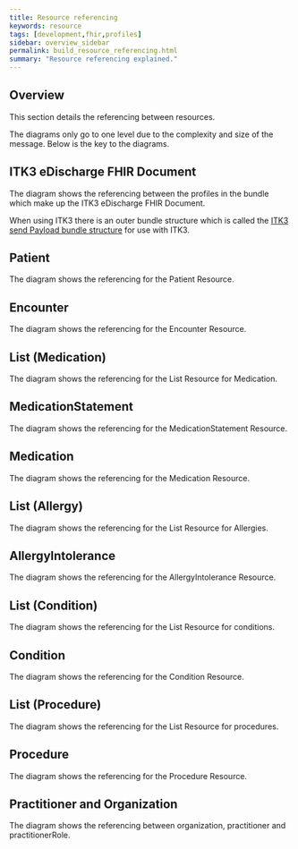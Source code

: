 ```yaml
---
title: Resource referencing
keywords: resource
tags: [development,fhir,profiles]
sidebar: overview_sidebar
permalink: build_resource_referencing.html
summary: "Resource referencing explained."
---
```




## Overview ##
This section details the referencing between resources.

The diagrams only go to one level due to the complexity and size of the message. Below is the key to the diagrams.




## ITK3 eDischarge FHIR Document ##

The diagram shows the referencing between the profiles in the bundle which make up the ITK3 eDischarge FHIR Document.

When using ITK3 there is an outer bundle structure which is called the [ITK3 send Payload bundle structure](https://developer.nhs.uk/apis/itk3messagedistribution/explore_bundle_overview.html) for use with ITK3.


## Patient ##

The diagram shows the referencing for the Patient Resource.




## Encounter ##

The diagram shows the referencing for the Encounter Resource.


## List (Medication) ##

The diagram shows the referencing for the List Resource for Medication.


## MedicationStatement ##

The diagram shows the referencing for the MedicationStatement Resource.


## Medication ##

The diagram shows the referencing for the Medication Resource.


## List (Allergy) ##

The diagram shows the referencing for the List Resource for Allergies.


## AllergyIntolerance ##

The diagram shows the referencing for the AllergyIntolerance Resource.


## List (Condition) ##

The diagram shows the referencing for the List Resource for conditions.


## Condition ##

The diagram shows the referencing for the Condition Resource.


## List (Procedure) ##

The diagram shows the referencing for the List Resource for procedures.


## Procedure ##

The diagram shows the referencing for the Procedure Resource.


## Practitioner and Organization ##

The diagram shows the referencing between organization, practitioner and practitionerRole.


